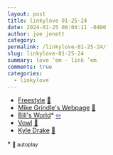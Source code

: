 ```yaml
---
layout: post
title: linkylove 01-25-24
date: 2024-01-25 08:04:11 -0400
author: joe jenett
category: 
permalink: /linkylove-01-25-24/
slug: linkylove-01-25-24
summary: love ’em - link ’em
comments: true
categories:
  - linkylove
---
```

<ul class="linkylove">
	<li><a title="Find 7 rhymes with today's word before the clock runs out." href="https://playfreestyle.co/">Freestyle</a> <a href="https://pinboard.in/u:bschlagel">📌</a></li>
	<li><a title="Mike Grindle" href="https://mikegrindle.com/">Mike Grindle's Webpage</a> <a href="https://pinboard.in/u:mikael">📌</a></li>
	<li><a title="Bill's World" href="https://billsworld.neocities.org/">Bill's World</a>*  <a title="source" href="https://news.ycombinator.com/user?amp;id=throwup238"><span style="color:blue;">&#8678;</span></a></li>
	<li><a title="Vowl — Daily word guessing game" href="https://vowlgame.com/">Vowl</a> <a href="https://pinboard.in/u:tdjones">📌</a></li>
	<li><a title="Kyle Drake" href="https://kyledrake.com/">Kyle Drake</a> <a href="https://pinboard.in/u:ftofani">📌</a></li>
</ul>
* <small>🎵 autoplay</small>

<a href="https://brid.gy/publish/mastodon"></a>